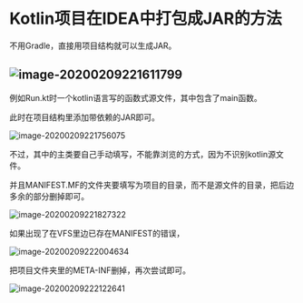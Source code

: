 # Kotlin项目在IDEA中打包成JAR的方法

不用Gradle，直接用项目结构就可以生成JAR。

## ![image-20200209221611799](C:\Users\U\AppData\Roaming\Typora\typora-user-images\image-20200209221611799.png)

例如Run.kt时一个kotlin语言写的函数式源文件，其中包含了main函数。

此时在项目结构里添加带依赖的JAR即可。

![image-20200209221756075](C:\Users\U\AppData\Roaming\Typora\typora-user-images\image-20200209221756075.png)

不过，其中的主类要自己手动填写，不能靠浏览的方式，因为不识别kotlin源文件。

并且MANIFEST.MF的文件夹要填写为项目的目录，而不是源文件的目录，把后边多余的部分删掉即可。

![image-20200209221827322](C:\Users\U\AppData\Roaming\Typora\typora-user-images\image-20200209221827322.png)

如果出现了在VFS里边已存在MANIFEST的错误，

![image-20200209222004634](C:\Users\U\AppData\Roaming\Typora\typora-user-images\image-20200209222004634.png)

把项目文件夹里的META-INF删掉，再次尝试即可。

![image-20200209222122641](C:\Users\U\AppData\Roaming\Typora\typora-user-images\image-20200209222122641.png)